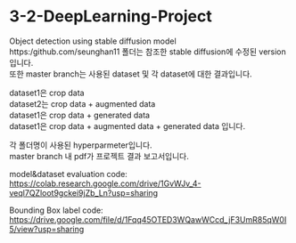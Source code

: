 # 3-2-DeepLearning-Project
Object detection using stable diffusion model  
https:/github.com/seunghan11 폴더는 참조한 stable diffusion에 수정된 version입니다.  
또한 master branch는 사용된 dataset 및 각 dataset에 대한 결과입니다.

dataset1은 crop data  
dataset2는 crop data + augmented data  
dataset1은 crop data + generated data  
dataset1은 crop data + augmented data + generated data 입니다.

각 폴더명이 사용된 hyperparmeter입니다.  
master branch 내 pdf가 프로젝트 결과 보고서입니다.

model&dataset evaluation code:  
https://colab.research.google.com/drive/1GvWJv_4-veql7QZloot9gckei9jZb_Ln?usp=sharing

Bounding Box label code:  
https://drive.google.com/file/d/1Fqq45OTED3WQawWCcd_jF3UmR85qW0I5/view?usp=sharing

